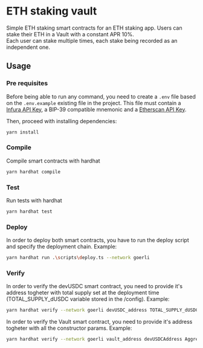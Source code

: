 # ETH staking vault

Simple ETH staking smart contracts for an ETH staking app. Users can stake their ETH in a Vault with a constant APR 10%.  
Each user can stake multiple times, each stake being recorded as an independent one.

## Usage

### Pre requisites

Before being able to run any command, you need to create a `.env` file based on the `.env.example` existing file in the project. This file must contain a [Infura API Key](https://docs.infura.io/infura/networks/ethereum/how-to/secure-a-project/project-id), a BIP-39 compatible mnemonic and a [Etherscan API Key](https://etherscan.io/apis).

Then, proceed with installing dependencies:

```bash
yarn install
```

### Compile

Compile smart contracts with hardhat

```bash
yarn hardhat compile
```

### Test

Run tests with hardhat

```bash
yarn hardhat test
```

### Deploy

In order to deploy both smart contracts, you have to run the deploy script and specify the deployment chain.
Example:

```bash
yarn hardhat run .\scripts\deploy.ts --network goerli
```

### Verify

In order to verify the devUSDC smart contract, you need to provide it's address togheter with total supply set at the deployment time (TOTAL_SUPPLY_dUSDC variable stored in the /config).
Example:

```bash
yarn hardhat verify --network goerli devUSDC_address TOTAL_SUPPLY_dUSDC
```

In order to verify the Vault smart contract, you need to provide it's address togheter with all the constructor params.
Example:

```bash
yarn hardhat verify --network goerli vault_address devUSDCAddress AggregatorGoerliETHUSDAddress cETHGoerliContractAddress
```
